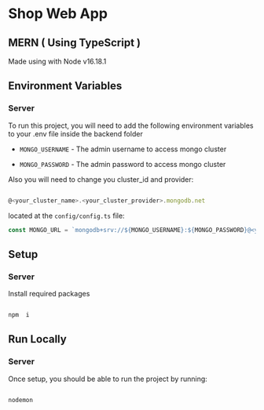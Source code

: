 # Shop Web App

## MERN ( Using TypeScript )

Made using with Node v16.18.1

## Environment Variables

### Server

To run this project, you will need to add the following environment variables to your .env file inside the backend folder

-   `MONGO_USERNAME` - The admin username to access mongo cluster

-   `MONGO_PASSWORD` - The admin password to access mongo cluster

Also you will need to change you cluster_id and provider:

```js

@<your_cluster_name>.<your_cluster_provider>.mongodb.net

```

located at the `config/config.ts` file:

```js
const MONGO_URL = `mongodb+srv://${MONGO_USERNAME}:${MONGO_PASSWORD}@<your_cluster_name>.<your_cluster_provider>.mongodb.net/db`;
```

## Setup

### Server

Install required packages

```sh

npm  i

```

## Run Locally

### Server

Once setup, you should be able to run the project by running:

```sh

nodemon

```
